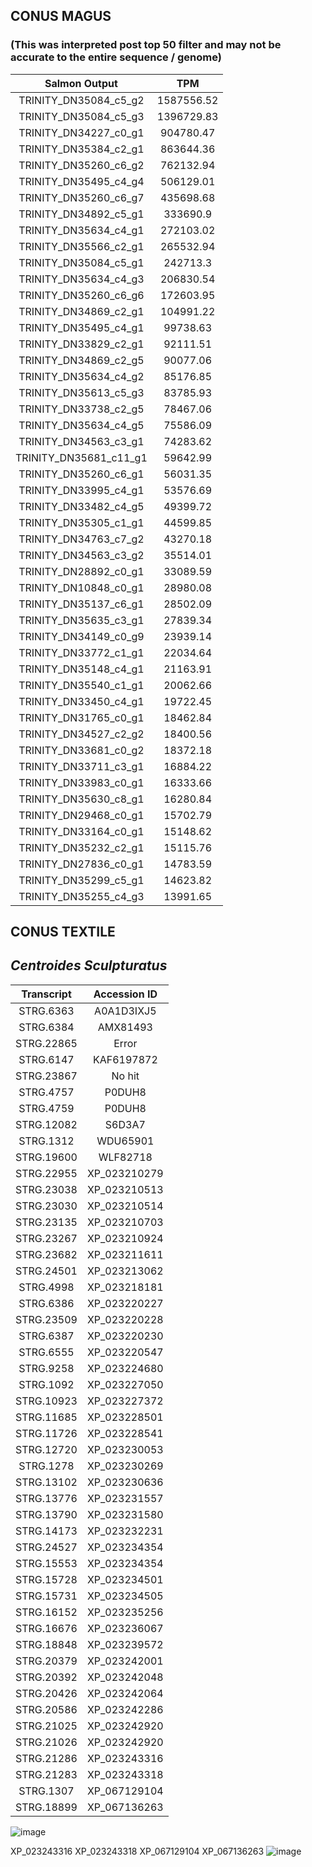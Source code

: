 ## CONUS MAGUS
### (This was interpreted post top 50 filter and may not be accurate to the entire sequence / genome)

|Salmon Output|TPM|
|:-:|:-:|
|TRINITY_DN35084_c5_g2|1587556.52|
|TRINITY_DN35084_c5_g3|1396729.83|
|TRINITY_DN34227_c0_g1|904780.47|
|TRINITY_DN35384_c2_g1|863644.36|
|TRINITY_DN35260_c6_g2|762132.94|
|TRINITY_DN35495_c4_g4|506129.01|
|TRINITY_DN35260_c6_g7|435698.68|
|TRINITY_DN34892_c5_g1|333690.9|
|TRINITY_DN35634_c4_g1|272103.02|
|TRINITY_DN35566_c2_g1|265532.94|
|TRINITY_DN35084_c5_g1|242713.3|
|TRINITY_DN35634_c4_g3|206830.54|
|TRINITY_DN35260_c6_g6|172603.95|
|TRINITY_DN34869_c2_g1|104991.22|
|TRINITY_DN35495_c4_g1|99738.63|
|TRINITY_DN33829_c2_g1|92111.51|
|TRINITY_DN34869_c2_g5|90077.06|
|TRINITY_DN35634_c4_g2|85176.85|
|TRINITY_DN35613_c5_g3|83785.93|
|TRINITY_DN33738_c2_g5|78467.06|
|TRINITY_DN35634_c4_g5|75586.09|
|TRINITY_DN34563_c3_g1|74283.62|
|TRINITY_DN35681_c11_g1|59642.99|
|TRINITY_DN35260_c6_g1|56031.35|
|TRINITY_DN33995_c4_g1|53576.69|
|TRINITY_DN33482_c4_g5|49399.72|
|TRINITY_DN35305_c1_g1|44599.85|
|TRINITY_DN34763_c7_g2|43270.18|
|TRINITY_DN34563_c3_g2|35514.01|
|TRINITY_DN28892_c0_g1|33089.59|
|TRINITY_DN10848_c0_g1|28980.08|
|TRINITY_DN35137_c6_g1|28502.09|
|TRINITY_DN35635_c3_g1|27839.34|
|TRINITY_DN34149_c0_g9|23939.14|
|TRINITY_DN33772_c1_g1|22034.64|
|TRINITY_DN35148_c4_g1|21163.91|
|TRINITY_DN35540_c1_g1|20062.66|
|TRINITY_DN33450_c4_g1|19722.45|
|TRINITY_DN31765_c0_g1|18462.84|
|TRINITY_DN34527_c2_g2|18400.56|
|TRINITY_DN33681_c0_g2|18372.18|
|TRINITY_DN33711_c3_g1|16884.22|
|TRINITY_DN33983_c0_g1|16333.66|
|TRINITY_DN35630_c8_g1|16280.84|
|TRINITY_DN29468_c0_g1|15702.79|
|TRINITY_DN33164_c0_g1|15148.62|
|TRINITY_DN35232_c2_g1|15115.76|
|TRINITY_DN27836_c0_g1|14783.59|
|TRINITY_DN35299_c5_g1|14623.82|
|TRINITY_DN35255_c4_g3|13991.65|

## CONUS TEXTILE

## _Centroides Sculpturatus_
|__Transcript__|__Accession ID__|
|:-:|:-:|
|STRG.6363|A0A1D3IXJ5|
|STRG.6384|AMX81493|
|STRG.22865|Error|
|STRG.6147|KAF6197872|
|STRG.23867|No hit|
|STRG.4757|P0DUH8|
|STRG.4759|P0DUH8|
|STRG.12082|S6D3A7|
|STRG.1312|WDU65901|
|STRG.19600|WLF82718|
|STRG.22955|XP_023210279|
|STRG.23038|XP_023210513|
|STRG.23030|XP_023210514|
|STRG.23135|XP_023210703|
|STRG.23267|XP_023210924|
|STRG.23682|XP_023211611|
|STRG.24501|XP_023213062|
|STRG.4998|XP_023218181|
|STRG.6386|XP_023220227|
|STRG.23509|XP_023220228|
|STRG.6387|XP_023220230|
|STRG.6555|XP_023220547|
|STRG.9258|XP_023224680|
|STRG.1092|XP_023227050|
|STRG.10923|XP_023227372|
|STRG.11685|XP_023228501|
|STRG.11726|XP_023228541|
|STRG.12720|XP_023230053|
|STRG.1278|XP_023230269|
|STRG.13102|XP_023230636|
|STRG.13776|XP_023231557|
|STRG.13790|XP_023231580|
|STRG.14173|XP_023232231|
|STRG.24527|XP_023234354|
|STRG.15553|XP_023234354|
|STRG.15728|XP_023234501|
|STRG.15731|XP_023234505|
|STRG.16152|XP_023235256|
|STRG.16676|XP_023236067|
|STRG.18848|XP_023239572|
|STRG.20379|XP_023242001|
|STRG.20392|XP_023242048|
|STRG.20426|XP_023242064|
|STRG.20586|XP_023242286|
|STRG.21025|XP_023242920|
|STRG.21026|XP_023242920|
|STRG.21286|XP_023243316|
|STRG.21283|XP_023243318|
|STRG.1307|XP_067129104|
|STRG.18899|XP_067136263|

![image](https://github.com/user-attachments/assets/873019b1-33a3-4836-94be-500c1130be80)

XP_023243316
XP_023243318
XP_067129104
XP_067136263
![image](https://github.com/user-attachments/assets/56f58891-9531-42ad-91c8-ae6dfc420f1a)

